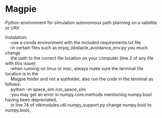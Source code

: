 # Magpie
Python environment for simulation autonomous path planning on a satellite or UAV <br>

Instalation:<br>
  &emsp;-use a conda environment with the included requirements.txt file<br>
  &emsp;-in certain files such as enjoy_obstacle_avoidance_env.py you much change<br> &emsp; the path to the correct file location on your computer (line 2 of any file with this issue)<br>
  &emsp;-when running on linux or mac, always make sure the terminal file location is in the <br> &emsp; Magpie folder and not a subfolder, also run the code in the terminal as follows: <br> &emsp; python -m space_sim.run_space_sim <br>
  &emsp;-you may get an error in numpy.core.methods mentioning numpy.bool having been depreciated, <br> &emsp; in line 74 of vtkmodules.util.numpy_support.py change numpy.bool to numpy.bool_<br>

